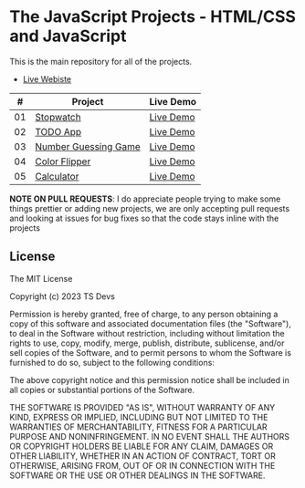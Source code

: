 # The JavaScript Projects - HTML/CSS and JavaScript

This is the main repository for all of the projects.

- [Live Webiste](https://250-js-projects.vercel.app/)

|  #  | Project                                                                                                   | Live Demo                                                                                      |
| :-: | --------------------------------------------------------------------------------------------------------- | ---------------------------------------------------------------------------------------------- |
| 01  | [Stopwatch](https://github.com/TS-Devs/250-js-projects/tree/main/src/Stopwatch)                           | [Live Demo](https://250-js-projects.vercel.app/src/Stopwatch/index.html)                |
| 02  | [TODO App](https://github.com/TS-Devs/250-js-projects/tree/main/src/Todo)                                 | [Live Demo](https://250-js-projects.vercel.app/src/Todo/index.html)                     |
| 03  | [Number Guessing Game](https://github.com/TS-Devs/250-js-projects/tree/main/src/Number%20Guessing%20Game) | [Live Demo](https://250-js-projects.vercel.app/src/Number%20Guessing%20Game/index.html) |
| 04  | [Color Flipper](https://github.com/TS-Devs/250-js-projects/tree/main/src/Color%20Flipper)                 | [Live Demo](https://250-js-projects.vercel.app/src/Color%20Flipper/index.html)          |
| 05  | [Calculator](https://github.com/TS-Devs/250-js-projects/tree/main/src/Calculator)                         | [Live Demo](https://250-js-projects.vercel.app/src/Calculator/index.html)               |

**NOTE ON PULL REQUESTS**: I do appreciate people trying to make some things prettier or adding new projects, we are only accepting pull requests and looking at issues for bug fixes so that the code stays inline with the projects

## License

The MIT License

Copyright (c) 2023 TS Devs

Permission is hereby granted, free of charge, to any person obtaining a copy
of this software and associated documentation files (the "Software"), to deal
in the Software without restriction, including without limitation the rights
to use, copy, modify, merge, publish, distribute, sublicense, and/or sell
copies of the Software, and to permit persons to whom the Software is
furnished to do so, subject to the following conditions:

The above copyright notice and this permission notice shall be included in
all copies or substantial portions of the Software.

THE SOFTWARE IS PROVIDED "AS IS", WITHOUT WARRANTY OF ANY KIND, EXPRESS OR
IMPLIED, INCLUDING BUT NOT LIMITED TO THE WARRANTIES OF MERCHANTABILITY,
FITNESS FOR A PARTICULAR PURPOSE AND NONINFRINGEMENT. IN NO EVENT SHALL THE
AUTHORS OR COPYRIGHT HOLDERS BE LIABLE FOR ANY CLAIM, DAMAGES OR OTHER
LIABILITY, WHETHER IN AN ACTION OF CONTRACT, TORT OR OTHERWISE, ARISING FROM,
OUT OF OR IN CONNECTION WITH THE SOFTWARE OR THE USE OR OTHER DEALINGS IN
THE SOFTWARE.

